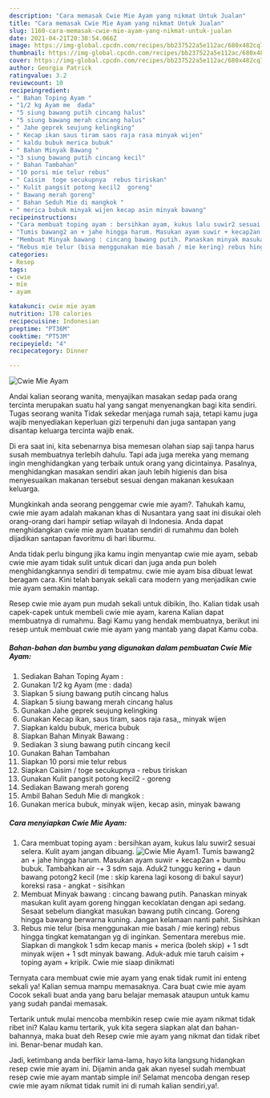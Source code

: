 ```yaml
---
description: "Cara memasak Cwie Mie Ayam yang nikmat Untuk Jualan"
title: "Cara memasak Cwie Mie Ayam yang nikmat Untuk Jualan"
slug: 1160-cara-memasak-cwie-mie-ayam-yang-nikmat-untuk-jualan
date: 2021-04-21T20:38:54.066Z
image: https://img-global.cpcdn.com/recipes/bb237522a5e112ac/680x482cq70/cwie-mie-ayam-foto-resep-utama.jpg
thumbnail: https://img-global.cpcdn.com/recipes/bb237522a5e112ac/680x482cq70/cwie-mie-ayam-foto-resep-utama.jpg
cover: https://img-global.cpcdn.com/recipes/bb237522a5e112ac/680x482cq70/cwie-mie-ayam-foto-resep-utama.jpg
author: Georgia Patrick
ratingvalue: 3.2
reviewcount: 10
recipeingredient:
- " Bahan Toping Ayam "
- "1/2 kg Ayam me  dada"
- "5 siung bawang putih cincang halus"
- "5 siung bawang merah cincang halus"
- " Jahe geprek seujung kelingking"
- " Kecap ikan saus tiram saos raja rasa minyak wijen"
- " kaldu bubuk merica bubuk"
- " Bahan Minyak Bawang "
- "3 siung bawang putih cincang kecil"
- " Bahan Tambahan"
- "10 porsi mie telur rebus"
- " Caisim  toge secukupnya  rebus tiriskan"
- " Kulit pangsit potong kecil2  goreng"
- " Bawang merah goreng"
- " Bahan Seduh Mie di mangkok "
- " merica bubuk minyak wijen kecap asin minyak bawang"
recipeinstructions:
- "Cara membuat toping ayam : bersihkan ayam, kukus lalu suwir2 sesuai selera. Kulit ayam jangan dibuang."
- "Tumis bawang2 an + jahe hingga harum. Masukan ayam suwir + kecap2an + bumbu bubuk. Tambahkan air -+ 3 sdm saja. Aduk2 tunggu kering + daun bawang potong2 kecil (me : skip karena lagi kosong di bakul sayur) koreksi rasa - angkat - sisihkan"
- "Membuat Minyak bawang : cincang bawang putih. Panaskan minyak masukan kulit ayam goreng hinggan kecoklatan dengan api sedang. Sesaat sebelum diangkat masukan bawang putih cincang. Goreng hingga bawang berwarna kuning. Jangan kelamaan nanti pahit. Sisihkan"
- "Rebus mie telur (bisa menggunakan mie basah / mie kering) rebus hingga tingkat kematangan yg di inginkan. Sementara merebus mie. Siapkan di mangkok 1 sdm kecap manis + merica (boleh skip) + 1 sdt minyak wijen + 1 sdt minyak bawang. Aduk-aduk mie taruh caisim + toping ayam + kripik. Cwie mie siaap dinikmati"
categories:
- Resep
tags:
- cwie
- mie
- ayam

katakunci: cwie mie ayam 
nutrition: 178 calories
recipecuisine: Indonesian
preptime: "PT36M"
cooktime: "PT53M"
recipeyield: "4"
recipecategory: Dinner

---
```



![Cwie Mie Ayam](https://img-global.cpcdn.com/recipes/bb237522a5e112ac/680x482cq70/cwie-mie-ayam-foto-resep-utama.jpg)

Andai kalian seorang wanita, menyajikan masakan sedap pada orang tercinta merupakan suatu hal yang sangat menyenangkan bagi kita sendiri. Tugas seorang  wanita Tidak sekedar menjaga rumah saja, tetapi kamu juga wajib menyediakan keperluan gizi terpenuhi dan juga santapan yang disantap keluarga tercinta wajib enak.

Di era  saat ini, kita sebenarnya bisa memesan olahan siap saji tanpa harus susah membuatnya terlebih dahulu. Tapi ada juga mereka yang memang ingin menghidangkan yang terbaik untuk orang yang dicintainya. Pasalnya, menghidangkan masakan sendiri akan jauh lebih higienis dan bisa menyesuaikan makanan tersebut sesuai dengan makanan kesukaan keluarga. 



Mungkinkah anda seorang penggemar cwie mie ayam?. Tahukah kamu, cwie mie ayam adalah makanan khas di Nusantara yang saat ini disukai oleh orang-orang dari hampir setiap wilayah di Indonesia. Anda dapat menghidangkan cwie mie ayam buatan sendiri di rumahmu dan boleh dijadikan santapan favoritmu di hari liburmu.

Anda tidak perlu bingung jika kamu ingin menyantap cwie mie ayam, sebab cwie mie ayam tidak sulit untuk dicari dan juga anda pun boleh menghidangkannya sendiri di tempatmu. cwie mie ayam bisa dibuat lewat beragam cara. Kini telah banyak sekali cara modern yang menjadikan cwie mie ayam semakin mantap.

Resep cwie mie ayam pun mudah sekali untuk dibikin, lho. Kalian tidak usah capek-capek untuk membeli cwie mie ayam, karena Kalian dapat membuatnya di rumahmu. Bagi Kamu yang hendak membuatnya, berikut ini resep untuk membuat cwie mie ayam yang mantab yang dapat Kamu coba.

<!--inarticleads1-->

##### Bahan-bahan dan bumbu yang digunakan dalam pembuatan Cwie Mie Ayam:

1. Sediakan  Bahan Toping Ayam :
1. Gunakan 1/2 kg Ayam (me : dada)
1. Siapkan 5 siung bawang putih cincang halus
1. Siapkan 5 siung bawang merah cincang halus
1. Gunakan  Jahe geprek seujung kelingking
1. Gunakan  Kecap ikan, saus tiram, saos raja rasa,, minyak wijen
1. Siapkan  kaldu bubuk, merica bubuk
1. Siapkan  Bahan Minyak Bawang :
1. Sediakan 3 siung bawang putih cincang kecil
1. Gunakan  Bahan Tambahan
1. Siapkan 10 porsi mie telur rebus
1. Siapkan  Caisim / toge secukupnya - rebus tiriskan
1. Gunakan  Kulit pangsit potong kecil2 - goreng
1. Sediakan  Bawang merah goreng
1. Ambil  Bahan Seduh Mie di mangkok :
1. Gunakan  merica bubuk, minyak wijen, kecap asin, minyak bawang




<!--inarticleads2-->

##### Cara menyiapkan Cwie Mie Ayam:

1. Cara membuat toping ayam : bersihkan ayam, kukus lalu suwir2 sesuai selera. Kulit ayam jangan dibuang.
<img src="https://img-global.cpcdn.com/steps/381adc2039ecc715/160x128cq70/cwie-mie-ayam-langkah-memasak-1-foto.jpg" alt="Cwie Mie Ayam">1. Tumis bawang2 an + jahe hingga harum. Masukan ayam suwir + kecap2an + bumbu bubuk. Tambahkan air -+ 3 sdm saja. Aduk2 tunggu kering + daun bawang potong2 kecil (me : skip karena lagi kosong di bakul sayur) koreksi rasa - angkat - sisihkan
1. Membuat Minyak bawang : cincang bawang putih. Panaskan minyak masukan kulit ayam goreng hinggan kecoklatan dengan api sedang. Sesaat sebelum diangkat masukan bawang putih cincang. Goreng hingga bawang berwarna kuning. Jangan kelamaan nanti pahit. Sisihkan
1. Rebus mie telur (bisa menggunakan mie basah / mie kering) rebus hingga tingkat kematangan yg di inginkan. Sementara merebus mie. Siapkan di mangkok 1 sdm kecap manis + merica (boleh skip) + 1 sdt minyak wijen + 1 sdt minyak bawang. Aduk-aduk mie taruh caisim + toping ayam + kripik. Cwie mie siaap dinikmati




Ternyata cara membuat cwie mie ayam yang enak tidak rumit ini enteng sekali ya! Kalian semua mampu memasaknya. Cara buat cwie mie ayam Cocok sekali buat anda yang baru belajar memasak ataupun untuk kamu yang sudah pandai memasak.

Tertarik untuk mulai mencoba membikin resep cwie mie ayam nikmat tidak ribet ini? Kalau kamu tertarik, yuk kita segera siapkan alat dan bahan-bahannya, maka buat deh Resep cwie mie ayam yang nikmat dan tidak ribet ini. Benar-benar mudah kan. 

Jadi, ketimbang anda berfikir lama-lama, hayo kita langsung hidangkan resep cwie mie ayam ini. Dijamin anda gak akan nyesel sudah membuat resep cwie mie ayam mantab simple ini! Selamat mencoba dengan resep cwie mie ayam nikmat tidak rumit ini di rumah kalian sendiri,ya!.

